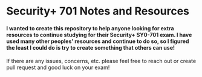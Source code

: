 # Security+ 701 Notes and Resources  

#### I wanted to create this repository to help anyone looking for extra resources to continue studying for their Security+ SY0-701 exam. I have used many other peoples' resources and continue to do so, so I figured the least I could do is try to create something that others can use!

If there are any issues, concerns, etc. please feel free to reach out or create pull request and good luck on your exam!
